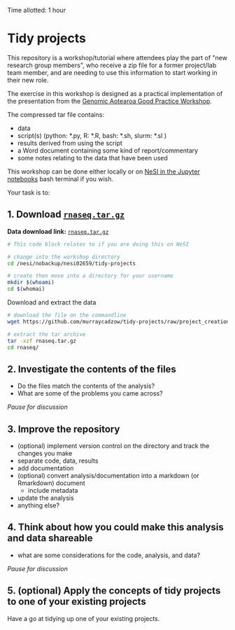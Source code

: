 Time allotted: 1 hour

# Tidy projects


This repository is a workshop/tutorial where attendees play the part of "new research group members", who receive a zip file for a former project/lab team member, and are needing to use this information to start working in their new role.

The exercise in this workshop is designed as a practical implementation of the presentation from the [Genomic Aotearoa Good Practice Workshop](https://github.com/GenomicsAotearoa/ga-good-practice).


The compressed tar file contains:

- data
- script(s) (python: *.py, R: *.R, bash: *.sh, slurm: *.sl )
- results derived from using the script
- a Word document containing some kind of report/commentary 
- some notes relating to the data that have been used

This workshop can be done either locally or on [NeSI in the Jupyter notebooks](https://jupyter.nesi.org.nz/hub/login?next=/hub/) bash terminal if you wish.

Your task is to:

## 1. Download [`rnaseq.tar.gz`](https://github.com/murraycadzow/tidy-projects/raw/project_creation/rnaseq.tar.gz)


**Data download link:** [`rnaseq.tar.gz`](https://github.com/murraycadzow/tidy-projects/raw/project_creation/rnaseq.tar.gz)

```bash
# This code block relates to if you are doing this on NeSI

# change into the workshop directory
cd /nesi/nobackup/nesi02659/tidy-projects

# create then move into a directory for your username
mkdir $(whoami)
cd $(whomai)
```


Download and extract the data
```bash
# download the file on the commandline
wget https://github.com/murraycadzow/tidy-projects/raw/project_creation/rnaseq.tar.gz

# extract the tar archive
tar -xzf rnaseq.tar.gz
cd rnaseq/
```

## 2. Investigate the contents of the files
   
- Do the files match the contents of the analysis?
- What are some of the problems you came across?

_Pause for discussion_


## 3. Improve the repository
   
- (optional) implement version control on the directory and track the changes you make
- separate code, data, results
- add documentation
- (optional) convert analysis/documentation into a markdown (or Rmarkdown) document
   - include metadata
- update the analysis
- anything else?

## 4. Think about how you could make this analysis and data shareable
   
- what are some considerations for the code, analysis, and data?

_Pause for discussion_

## 5. (optional) Apply the concepts of tidy projects to one of your existing projects    

Have a go at tidying up one of your existing projects.



